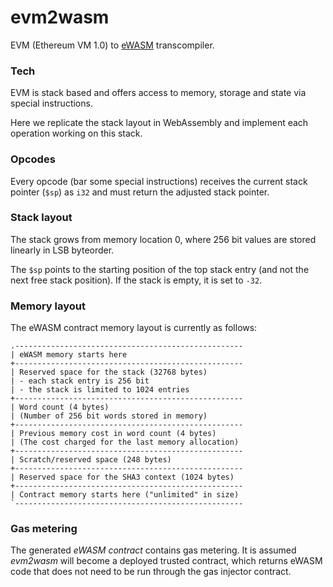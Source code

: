 # evm2wasm

EVM (Ethereum VM 1.0) to [eWASM](https://github.com/ethereum/evm2.0-design) transcompiler.

### Tech

EVM is stack based and offers access to memory, storage and state via special instructions.

Here we replicate the stack layout in WebAssembly and implement each operation working on this stack.

### Opcodes

Every opcode (bar some special instructions) receives the current stack pointer (`$sp`) as `i32` and must return the adjusted stack pointer.

### Stack layout

The stack grows from memory location 0, where 256 bit values are stored linearly in LSB byteorder.

The `$sp` points to the starting position of the top stack entry (and not the next free stack position). If the stack is empty, it is set to `-32`.

### Memory layout

The eWASM contract memory layout is currently as follows:

```
.---------------------------------------------------
| eWASM memory starts here
+---------------------------------------------------
| Reserved space for the stack (32768 bytes)
| - each stack entry is 256 bit
| - the stack is limited to 1024 entries
+---------------------------------------------------
| Word count (4 bytes)
| (Number of 256 bit words stored in memory)
+---------------------------------------------------
| Previous memory cost in word count (4 bytes)
| (The cost charged for the last memory allocation)
+---------------------------------------------------
| Scratch/reserved space (248 bytes)
+---------------------------------------------------
| Reserved space for the SHA3 context (1024 bytes)
+---------------------------------------------------
| Contract memory starts here ("unlimited" in size)
`---------------------------------------------------
```

### Gas metering

The generated *eWASM contract* contains gas metering. It is assumed *evm2wasm* will become a deployed trusted contract, which returns eWASM code that
does not need to be run through the gas injector contract.
